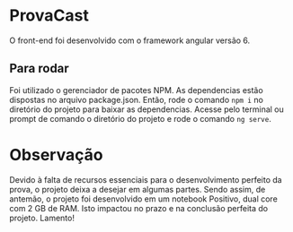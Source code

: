 # ProvaCast

O front-end foi desenvolvido com o framework angular versão 6.

## Para rodar
Foi utilizado o gerenciador de pacotes NPM. As dependencias estão dispostas no arquivo package.json. Então, rode o comando `npm i` no diretório do projeto para baixar as dependencias.
Acesse pelo terminal ou prompt de comando o diretório do projeto e rode o comando `ng serve`.

# Observação

Devido à falta de recursos essenciais para o desenvolvimento perfeito da prova, o projeto deixa a desejar em algumas partes. Sendo assim, de antemão, o projeto foi desenvolvido em um notebook Positivo, dual core com 2 GB de RAM. Isto impactou no prazo e na conclusão perfeita do projeto. Lamento!
